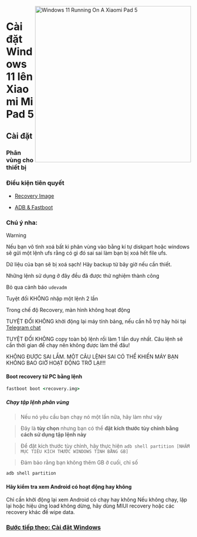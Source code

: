 <img align="right" src="https://raw.githubusercontent.com/erdilS/Port-Windows-11-Xiaomi-Pad-5/main/nabu.png" width="425" alt="Windows 11 Running On A Xiaomi Pad 5">


# Cài đặt Windows 11 lên Xiaomi Mi Pad 5

## Cài đặt

### Phân vùng cho thiết bị

### Điều kiện tiên quyết

- [Recovery Image](https://github.com/erdilS/Port-Windows-11-Xiaomi-Pad-5/releases/download/1.0/recovery.img)

- [ADB & Fastboot](https://developer.android.com/studio/releases/platform-tools)

### Chú ý nha:
> [!WARNING]
>  Nếu bạn vô tình xoá bất kì phân vùng vào bằng kí tự diskpart hoặc windows sẽ gửi một lệnh ufs rằng có gì đó sai sai làm bạn bị xoá hết file ufs.
>
> Dữ liệu của bạn sẽ bị xoá sạch! Hãy backup từ bây giờ nếu cần thiết.
> 
> Những lệnh sử dụng ở đây đều đã được thử nghiệm thành công
> 
> Bỏ qua cảnh báo `udevadm`
> 
> Tuyệt đối KHÔNG nhập một lệnh 2 lần
> 
> Trong chế độ Recovery, màn hình không hoạt động
> 
> TUYỆT ĐỐI KHÔNG khởi động lại máy tính bảng, nếu cần hỗ trợ hãy hỏi tại [Telegram chat](https://t.me/nabuwoa)
>
>
> TUYỆT ĐỐI KHÔNG copy toàn bộ lệnh rồi làm 1 lần duy nhất. Câu lệnh sẽ cần thời gian để chạy nên không được làm thế đâu!
>
> KHÔNG ĐƯỢC SAI LẦM. MỘT CÂU LỆNH SAI CÓ THỂ KHIẾN MÁY BẠN KHÔNG BAO GIỜ HOẠT ĐỘNG TRỞ LẠI!!!


#### Boot recovery từ PC bằng lệnh
```cmd
fastboot boot <recovery.img>
```
##### Chạy tập lệnh phân vùng

> Nếu nó yêu cầu bạn chạy nó một lần nữa, hãy làm như vậy

> Đây là **tùy chọn** nhưng bạn có thể **đặt kích thước tùy chỉnh bằng cách sử dụng tập lệnh này**

> Để đặt kích thước tùy chỉnh, hãy thực hiện  ```adb shell partition [NHẮM MỤC TIÊU KÍCH THƯỚC WINDOWS TÍNH BẰNG GB]```

> Đảm bảo rằng bạn không thêm GB ở cuối, chỉ số

```cmd
adb shell partition
```


#### Hãy kiểm tra xem Android có hoạt động hay không
Chỉ cần khởi động lại xem Android có chạy hay không
Nếu không chạy, lặp lại hoặc hiệu ứng load không dừng, hãy dùng MIUI recovery hoặc các recovery khác để wipe data.

### [Bước tiếp theo: Cài đặt Windows](/guide/Vietnamese/2-install-vi.md)
